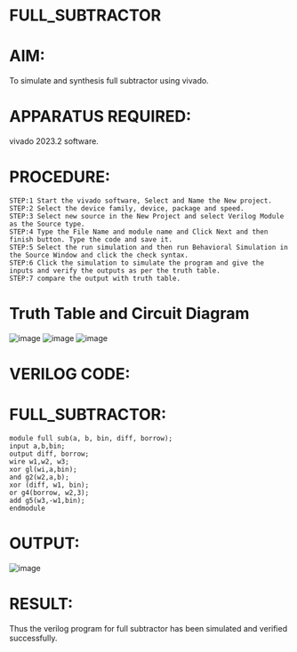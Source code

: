 # FULL_SUBTRACTOR
# AIM:
To simulate and synthesis full subtractor using vivado.

# APPARATUS REQUIRED:
vivado 2023.2 software.

# PROCEDURE:
```
STEP:1 Start the vivado software, Select and Name the New project.
STEP:2 Select the device family, device, package and speed.
STEP:3 Select new source in the New Project and select Verilog Module as the Source type.
STEP:4 Type the File Name and module name and Click Next and then finish button. Type the code and save it.
STEP:5 Select the run simulation and then run Behavioral Simulation in the Source Window and click the check syntax.
STEP:6 Click the simulation to simulate the program and give the inputs and verify the outputs as per the truth table.
STEP:7 compare the output with truth table.
```
# Truth Table and Circuit Diagram
![image](https://github.com/RESMIRNAIR/FULL_SUBTRACTOR/assets/154305926/351addef-f7bb-4862-9817-616a41b4c882)
![image](https://github.com/RESMIRNAIR/FULL_SUBTRACTOR/assets/154305926/906152b8-63bc-4f70-9132-6b6b4420b22d)
![image](https://github.com/RESMIRNAIR/FULL_SUBTRACTOR/assets/154305926/7d480140-153a-4a7e-a6d2-5323c6bd4974)
# VERILOG CODE:
# FULL_SUBTRACTOR:
```
module full sub(a, b, bin, diff, borrow);
input a,b,bin;
output diff, borrow;
wire w1,w2, w3;
xor gl(wi,a,bin);
and g2(w2,a,b);
xor (diff, w1, bin);
or g4(borrow, w2,3);
add g5(w3,-w1,bin);
endmodule
```
# OUTPUT:
![image](https://github.com/THARUN729/FULL_SUBTRACTOR/assets/161407766/b294fc76-c9cf-463e-bf7b-c2307e8663b1)

# RESULT:
Thus the verilog program for full subtractor has been simulated and verified successfully.
